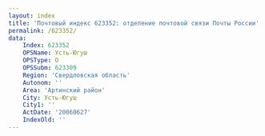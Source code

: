 ```yaml
---
layout: index
title: 'Почтовый индекс 623352: отделение почтовой связи Почты России'
permalink: /623352/
data:
    Index: 623352
    OPSName: Усть-Югуш
    OPSType: О
    OPSSubm: 623309
    Region: 'Свердловская область'
    Autonom: ''
    Area: 'Артинский район'
    City: Усть-Югуш
    City1: ''
    ActDate: '20060627'
    IndexOld: ''
---
```

